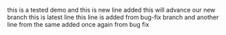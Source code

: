 this is a tested demo
and this is new line added
this will advance our new branch
this is latest line
this line is added from bug-fix branch and another line from the same
added once again from bug fix
